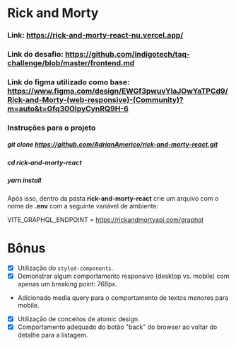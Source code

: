 # Rick and Morty

### Link: https://rick-and-morty-react-nu.vercel.app/

### Link do desafio: https://github.com/indigotech/taq-challenge/blob/master/frontend.md

### Link do figma utilizado como base: https://www.figma.com/design/EWGf3pwuvYIaJOwYaTPCd9/Rick-and-Morty-(web-responsive)-(Community)?m=auto&t=Gfq30OIpyCynRQ9H-6

### Instruções para o projeto

##### git clone https://github.com/AdrianAmerico/rick-and-morty-react.git

##### cd rick-and-morty-react

##### yarn install

Após isso, dentro da pasta **rick-and-morty-react** crie um arquivo com o nome
de **.env** com a seguinte variável de ambiente:

VITE_GRAPHQL_ENDPOINT = https://rickandmortyapi.com/graphql

# Bônus

- [x] Utilização do `styled-components`.
- [x] Demonstrar algum comportamento responsivo (desktop vs. mobile) com apenas
      um breaking point: 768px.
- Adicionado media query para o comportamento de textos menores para mobile.
- [x] Utilização de conceitos de atomic design.
- [x] Comportamento adequado do botão "back" do browser ao voltar do detalhe
      para a listagem.
